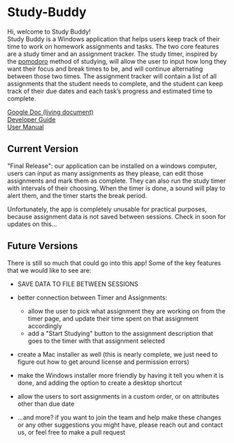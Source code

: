 # Study-Buddy
Hi, welcome to Study Buddy! \
Study Buddy is a Windows application that helps users keep track of their time to work on 
homework assignments and tasks. The two core features are a study timer and an assignment
tracker. The study timer, inspired by the [pomodoro](https://en.wikipedia.org/wiki/Pomodoro_Technique) 
method of studying, will allow the user to input how long they want their focus and break
times to be, and will continue alternating between those two times. The assignment tracker
will contain a list of all assignments that the student needs to complete, and the student
can keep track of their due dates and each task’s progress and estimated time to complete.

[Google Doc (living document)](https://docs.google.com/document/d/1R582gmYngv6BbP5c-UfUz10P5_Q-NITTTkpt5H63j0k/edit?usp=sharing) \
[Developer Guide](DeveloperGuide.md) \
[User Manual](UserManual.md) 


## Current Version
"Final Release": our application can be installed on a windows computer, users can input as many
assignments as they please, can edit those assignments and mark them as complete. They can also 
run the study timer with intervals of their choosing. When the timer is done, a sound will play 
to alert them, and the timer starts the break period.

Unfortunately, the app is completely unusable for practical purposes, because assignment data is not 
saved between sessions. Check in soon for updates on this...

## Future Versions
There is still so much that could go into this app! Some of the key features that we would like to see are:
* SAVE DATA TO FILE BETWEEN SESSIONS
* better connection between Timer and Assignments:
  * allow the user to pick what assignment they are working on from the timer page, and update their time
  spent on that assignment accordingly
  * add a "Start Studying" button to the assignment description that goes to the timer with that assignment selected
* create a Mac installer as well (this is nearly complete, we just need to figure out how to get around license and permission errors)
* make the Windows installer more friendly by having it tell you when it is done, and adding the option to create a desktop shortcut
* allow the users to sort assignments in a custom order, or on attributes other than due date


* ...and more? if you want to join the team and help make these changes or any other suggestions you
might have, please reach out and contact us, or feel free to make a pull request

